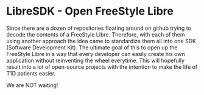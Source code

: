# LibreSDK - Open FreeStyle Libre

Since there are a dozen of repositories floating around on github trying to decode the contents of a FreeStyle Libre. 
Therefore, with each of them using another approach the idea came to standardize them all into one SDK (Software Development Kit).
The ultimate goal of this to open up the FreeStyle Libre in a way that every developer can easily create his own application without reinventing the wheel everytime.
This will hopefully result into a lot of open-source projects with the intention to make the life of T1D patients easier. 

We are NOT waiting!
